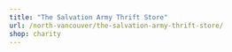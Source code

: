 ```yaml
---
title: "The Salvation Army Thrift Store"
url: /north-vancouver/the-salvation-army-thrift-store/
shop: charity
---
```

